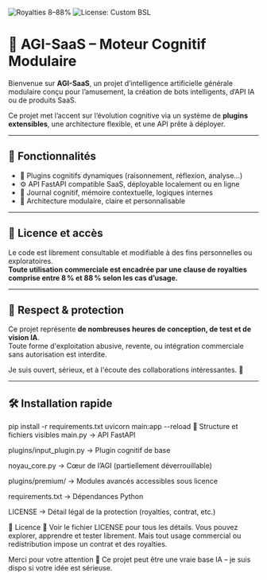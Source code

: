 ![Royalties 8–88%](https://img.shields.io/badge/Royalties-8%20to%2088%25-important?style=flat-square&color=red)
![License: Custom BSL](https://img.shields.io/badge/license-Custom%20BSL-blue)

# 🧠 AGI-SaaS – Moteur Cognitif Modulaire

Bienvenue sur **AGI-SaaS**, un projet d’intelligence artificielle générale modulaire conçu pour l’amusement, la création de bots intelligents, d’API IA ou de produits SaaS.

Ce projet met l’accent sur l’évolution cognitive via un système de **plugins extensibles**, une architecture flexible, et une API prête à déployer.

---

## 🚀 Fonctionnalités

- 🔌 Plugins cognitifs dynamiques (raisonnement, réflexion, analyse…)
- ⚙️ API FastAPI compatible SaaS, déployable localement ou en ligne
- 💾 Journal cognitif, mémoire contextuelle, logiques internes
- 🧱 Architecture modulaire, claire et personnalisable

---

## 💸 Licence et accès

Le code est librement consultable et modifiable à des fins personnelles ou exploratoires.  
**Toute utilisation commerciale est encadrée par une clause de royalties comprise entre 8 % et 88 % selon les cas d’usage.**

---


## 🔐 Respect & protection

Ce projet représente **de nombreuses heures de conception, de test et de vision IA**.  
Toute forme d'exploitation abusive, revente, ou intégration commerciale sans autorisation est interdite.

Je suis ouvert, sérieux, et à l'écoute des collaborations intéressantes. 🤝

---

## 🛠 Installation rapide


pip install -r requirements.txt
uvicorn main:app --reload
📁 Structure et fichiers visibles
main.py → API FastAPI

plugins/input_plugin.py → Plugin cognitif de base

noyau_core.py → Cœur de l’AGI (partiellement déverrouillable)

plugins/premium/ → Modules avancés accessibles sous licence

requirements.txt → Dépendances Python

LICENSE → Détail légal de la protection (royalties, contrat, etc.)

📄 Licence
📜 Voir le fichier LICENSE pour tous les détails.
Vous pouvez explorer, apprendre et tester librement.
Mais tout usage commercial ou redistribution impose un contrat et des royalties.

Merci pour votre attention 🙏
Ce projet peut être une vraie base IA – je suis dispo si votre idée est sérieuse.
